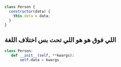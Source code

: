 ```javascript
class Person {
  constructor(data) {
    this.data = data;
  }
}
```
## اللي فوق هو هو اللي تحت بس اختلاف اللغة 
 ```Python
class Person:
    def __init__(self, **kwargs):
        self.data = kwargs
 
